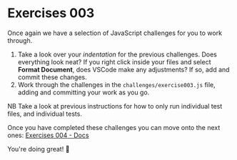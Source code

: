 # Exercises 003

Once again we have a selection of JavaScript challenges for you to work through.

1. Take a look over your _indentation_ for the previous challenges. Does everything look neat? If you right click inside your files and select **Format Document**, does VSCode make any adjustments? If so, add and commit these changes.
2. Work through the challenges in the `challenges/exercise003.js` file, adding and committing your work as you go.

NB Take a look at previous instructions for how to only run individual test files, and individual tests.

Once you have completed these challenges you can move onto the next ones: [Exercises 004 - Docs](./exercise004.md)

You're doing great! 🙌
